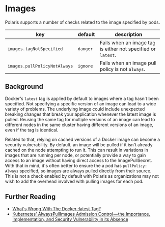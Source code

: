 # Images

Polaris supports a number of checks related to the image specified by pods.

key | default | description
----|---------|------------
`images.tagNotSpecified` | `danger` | Fails when an image tag is either not specified or `latest`.
`images.pullPolicyNotAlways` | `ignore` | Fails when an image pull policy is not `always`.

## Background

Docker's `latest` tag is applied by default to images where a tag hasn't been specified. Not specifying a specific version of an image can lead to a wide variety of problems. The underlying image could include unexpected breaking changes that break your application whenever the latest image is pulled. Reusing the same tag for multiple versions of an image can lead to different nodes in the same cluster having different versions of an image, even if the tag is identical.

Related to that, relying on cached versions of a Docker image can become a security vulnerability. By default, an image will be pulled if it isn't already cached on the node attempting to run it. This can result in variations in images that are running per node, or potentially provide a way to gain access to an image without having direct access to the ImagePullSecret. With that in mind, it's often better to ensure the a pod has `pullPolicy: Always` specified, so images are always pulled directly from their source. This is not a check enabled by default with Polaris as organizations may not wish to add the overhead involved with pulling images for each pod.

## Further Reading

- [What's Wrong With The Docker :latest Tag?](https://vsupalov.com/docker-latest-tag/)
- [Kubernetes’ AlwaysPullImages Admission Control — the Importance, Implementation, and Security Vulnerability in its Absence](https://medium.com/@trstringer/kubernetes-alwayspullimages-admission-control-the-importance-implementation-and-security-d83ff3815840)

